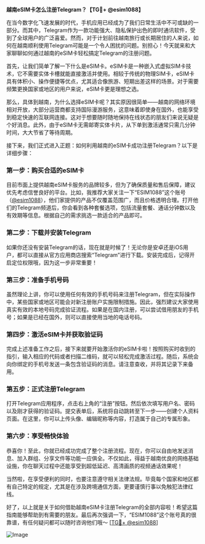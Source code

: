 **越南eSIM卡怎么注册Telegram？【TG💪+ @esim1088】**

在当今数字化飞速发展的时代，手机应用已经成为了我们日常生活中不可或缺的一部分。而其中，Telegram作为一款功能强大、隐私保护出色的即时通讯软件，受到了全球用户的广泛喜爱。然而，对于计划前往越南旅行或长期居住的人来说，如何在越南顺利使用Telegram可能是一个令人困扰的问题。别担心！今天就来和大家聊聊如何通过越南的eSIM卡轻松搞定Telegram的注册问题。

首先，让我们简单了解一下什么是eSIM卡。eSIM卡是一种嵌入式虚拟SIM卡技术，它不需要实体卡槽就能直接激活并使用。相较于传统的物理SIM卡，eSIM卡具有体积小、操作便捷等优点，尤其适合像旅游、短期出差这样的场景。对于需要频繁更换国家或地区的用户来说，eSIM卡更是理想之选。

那么，具体到越南，为什么选择eSIM卡呢？其实原因很简单——越南的网络环境相对开放，大部分运营商都支持国际漫游服务，这意味着即使身在国外，也能享受到稳定快速的互联网连接。这对于想要随时随地保持在线状态的朋友们来说无疑是个好消息。此外，由于eSIM卡无需邮寄实体卡片，从下单到激活通常只需几分钟时间，大大节省了等待周期。

接下来，我们正式进入正题：如何利用越南的eSIM卡成功注册Telegram？以下是详细步骤：

### **第一步：购买合适的eSIM卡**
目前市面上提供越南eSIM卡服务的品牌较多，但为了确保质量和售后保障，建议优先考虑信誉良好的平台。比如，我推荐大家关注一下“ESIM1088”这个账号（[@esim1088](https://t.me/s/esim1088)），他们家提供的产品不仅覆盖范围广，而且价格透明合理。打开他们的Telegram频道后，你会看到各种套餐选项，包括流量套餐、通话分钟数以及有效期等信息。根据自己的需求挑选一款适合的产品即可。

### **第二步：下载并安装Telegram**
如果你还没有安装Telegram的话，现在就是时候了！无论你是安卓还是iOS用户，都可以直接从官方应用商店搜索“Telegram”进行下载。安装完成后，记得开启定位权限哦，因为这一步非常重要！

### **第三步：准备手机号码**
虽然理论上讲，你可以使用任何有效的手机号码来注册Telegram，但在实际操作中，某些国家或地区可能会对新注册账户实施限制措施。因此，强烈建议大家使用真实有效的本地号码完成验证流程。如果是在国内注册，可以尝试借用朋友的手机号；如果是已经在国外，则可以直接使用当地的电话号码。

### **第四步：激活eSIM卡并获取验证码**
完成上述准备工作之后，接下来就要开始激活你的eSIM卡啦！按照购买时收到的指引，输入相应的代码或者扫描二维码，就可以轻松完成激活过程。随后，系统会向你绑定的手机号发送一条包含验证码的消息。请注意查收，并将其记录下来备用。

### **第五步：正式注册Telegram**
打开Telegram应用程序，点击右上角的“注册”按钮。然后依次填写用户名、密码以及刚才获得的验证码。提交表单后，系统将自动跳转至下一步——创建个人资料页面。在这里，你可以上传头像、编辑昵称等内容，打造属于自己的专属形象。

### **第六步：享受畅快体验**
恭喜你！至此，你就已经成功完成了整个注册流程。现在，你可以自由地发送消息、加入群组、分享文件等功能一应俱全。不仅如此，得益于越南优良的网络基础设施，你在聊天过程中还能享受到超低延迟、高清画质的视频通话效果呢！

当然啦，在享受便利的同时，也要注意遵守相关法律法规。毕竟每个国家和地区都有自己特定的规定，尤其是在涉及跨境通信方面，更要谨慎行事以免触犯法律红线。

好了，以上就是关于如何借助越南eSIM卡注册Telegram的全部内容啦！希望这篇指南能够帮助到有需要的朋友。最后再次强调一下，“ESIM1088”这个账号真的很靠谱，有任何疑问都可以随时咨询他们哦～ [[TG💪+ @esim1088](https://t.me/s/esim1088)] 

![Image](https://i.postimg.cc/4NQfJmqS/Snipaste-2025-05-13-00-14-12.png)
